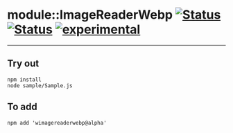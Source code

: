 
# module::ImageReaderWebp [![Status](https://img.shields.io/circleci/build/github/Wandalen/wImageReaderWebp?label=Test&logo=Test)](https://circleci.com/gh/Wandalen/wImageReaderWebp) [![Status](https://github.com/Wandalen/wImageReaderWebp/workflows/Test/badge.svg)](https://github.com/Wandalen/wImageReaderWebp/actions?query=workflow%3ATest) [![experimental](https://img.shields.io/badge/stability-experimental-orange.svg)](https://github.com/emersion/stability-badges#experimental)

___

## Try out
```
npm install
node sample/Sample.js
```

## To add
```
npm add 'wimagereaderwebp@alpha'
```

